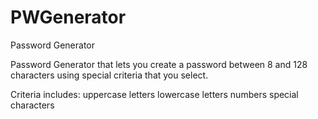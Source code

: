 # PWGenerator
Password Generator

Password Generator that lets you create a password between 8 and 128 characters using special criteria that you select.

Criteria includes:
uppercase letters
lowercase letters
numbers
special characters
